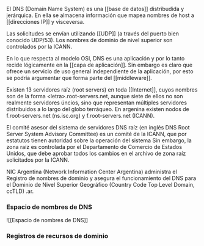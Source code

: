 El DNS (Domain Name System) es una [[base de datos]] distribudida y jerárquica. En ella se almacena información que mapea nombres de host a [[direcciones IP]] y visceversa.

Las solicitudes se envían utilizando [[UDP]] (a través del puerto bien conocido UDP/53). Los nombres de dominio de nivel superior son controlados por la ICANN.

En lo que respecta al modelo OSI, DNS es una aplicación y por lo tanto recide lógicamente en la [[capa de aplicación]]. Sin embargo es claro que ofrece un servicio de uso general independiente de la aplicación, por esto se podría argumentar que forma parte del [[middleware]].

Existen 13 servidores raíz (root servers) en toda [[Internet]], cuyos nombres son de la forma \<letra>.root-servers.net, aunque siete de ellos no son realmente servidores úncios, sino que representan múltiples servidores distribuidos a lo largo del globo terráqueo. En argenina existen nodos de f.root-servers.net (ns.isc.org) y f.root-servers.net (ICANN).

El comité asesor del sistema de servidores DNS raíz (en inglés DNS Root Server System Advisory Committee) es un comité de la ICANN, que por estatutos tienen autoridad sobre la operación del sistema Sin embargo, la zona raíz es controlada por el Departamento de Comercio de Estados Unidos, que debe aprobar todos los cambios en el archivo de zona raíz solicitados por la ICANN.

NIC Argentina (Network Information Center Argentina) administra el Registro de nombres de dominio y asegura el funcionamiento del DNS para el Dominio de Nivel Superior Geográfico (Country Code Top Level Domain, ccTLD) .ar.

### Espacio de nombres de DNS
![[Espacio de nombres de DNS]]

### Registros de recursos de dominio
